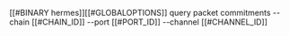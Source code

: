 [[#BINARY hermes]][[#GLOBALOPTIONS]] query packet commitments --chain [[#CHAIN_ID]] --port [[#PORT_ID]] --channel [[#CHANNEL_ID]]